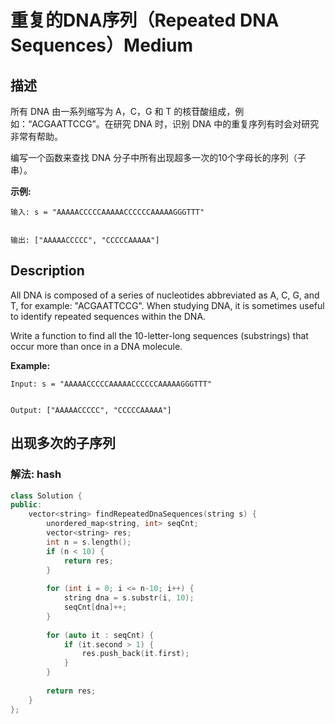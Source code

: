 # 重复的DNA序列（Repeated DNA Sequences）Medium
## 描述
所有 DNA 由一系列缩写为 A，C，G 和 T 的核苷酸组成，例如：&ldquo;ACGAATTCCG&rdquo;。在研究 DNA 时，识别 DNA 中的重复序列有时会对研究非常有帮助。

编写一个函数来查找 DNA 分子中所有出现超多一次的10个字母长的序列（子串）。

**示例:**
```
输入: s = "AAAAACCCCCAAAAACCCCCCAAAAAGGGTTT"


输出: ["AAAAACCCCC", "CCCCCAAAAA"]
```

## Description
All DNA is composed of a series of nucleotides abbreviated as A, C, G, and T, for example: "ACGAATTCCG". When studying DNA, it is sometimes useful to identify repeated sequences within the DNA.

Write a function to find all the 10-letter-long sequences (substrings) that occur more than once in a DNA molecule.

**Example:**
```
Input: s = "AAAAACCCCCAAAAACCCCCCAAAAAGGGTTT"


Output: ["AAAAACCCCC", "CCCCCAAAAA"]
```



## 出现多次的子序列
### 解法: hash
```c++
class Solution {
public:
    vector<string> findRepeatedDnaSequences(string s) {
        unordered_map<string, int> seqCnt;
        vector<string> res;
        int n = s.length();
        if (n < 10) {
            return res;
        }
        
        for (int i = 0; i <= n-10; i++) {
            string dna = s.substr(i, 10);
            seqCnt[dna]++;
        }
        
        for (auto it : seqCnt) {
            if (it.second > 1) {
                res.push_back(it.first);
            }
        }
        
        return res;
    }
};
```